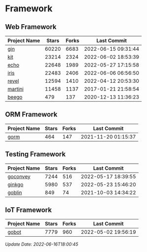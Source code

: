 # Framework

## Web Framework
| Project Name | Stars | Forks | Last Commit |
| ------------ | ----- | ----- | ----------- |
| [gin](https://github.com/gin-gonic/gin) | 60220 | 6683 | 2022-06-15 09:31:44 |
| [kit](https://github.com/go-kit/kit) | 23214 | 2324 | 2022-06-02 18:53:39 |
| [echo](https://github.com/labstack/echo) | 22648 | 1989 | 2022-05-27 17:15:58 |
| [iris](https://github.com/kataras/iris) | 22483 | 2406 | 2022-06-06 06:56:50 |
| [revel](https://github.com/revel/revel) | 12594 | 1410 | 2022-04-12 20:53:30 |
| [martini](https://github.com/go-martini/martini) | 11458 | 1137 | 2017-01-21 21:58:54 |
| [beego](https://github.com/astaxie/beego) | 479 | 137 | 2020-12-13 11:36:23 |

## ORM Framework
| Project Name | Stars | Forks | Last Commit |
| ------------ | ----- | ----- | ----------- |
| [gorm](https://github.com/jinzhu/gorm) | 464 | 147 | 2021-11-20 01:15:37 |

## Testing Framework
| Project Name | Stars | Forks | Last Commit |
| ------------ | ----- | ----- | ----------- |
| [goconvey](https://github.com/smartystreets/goconvey) | 7244 | 516 | 2022-05-17 18:39:55 |
| [ginkgo](https://github.com/onsi/ginkgo) | 5980 | 537 | 2022-05-23 15:46:20 |
| [goblin](https://github.com/franela/goblin) | 849 | 74 | 2021-10-03 14:34:22 |

## IoT Framework
| Project Name | Stars | Forks | Last Commit |
| ------------ | ----- | ----- | ----------- |
| [gobot](https://github.com/hybridgroup/gobot) | 7779 | 960 | 2022-05-02 19:56:19 |

*Update Date: 2022-06-16T18:00:45*